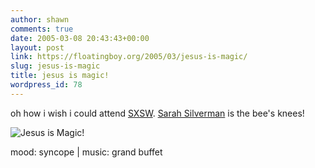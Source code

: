 ```yaml
---
author: shawn
comments: true
date: 2005-03-08 20:43:43+00:00
layout: post
link: https://floatingboy.org/2005/03/jesus-is-magic/
slug: jesus-is-magic
title: jesus is magic!
wordpress_id: 78
---
```


oh how i wish i could attend [SXSW](http://2005.sxsw.com/). [Sarah Silverman](http://2005.sxsw.com/film/festival/screenings/film/2397.html) is the bee's knees!

![Jesus is Magic!](/old/images/ss-jim.jpg)

mood: syncope | music: grand buffet
